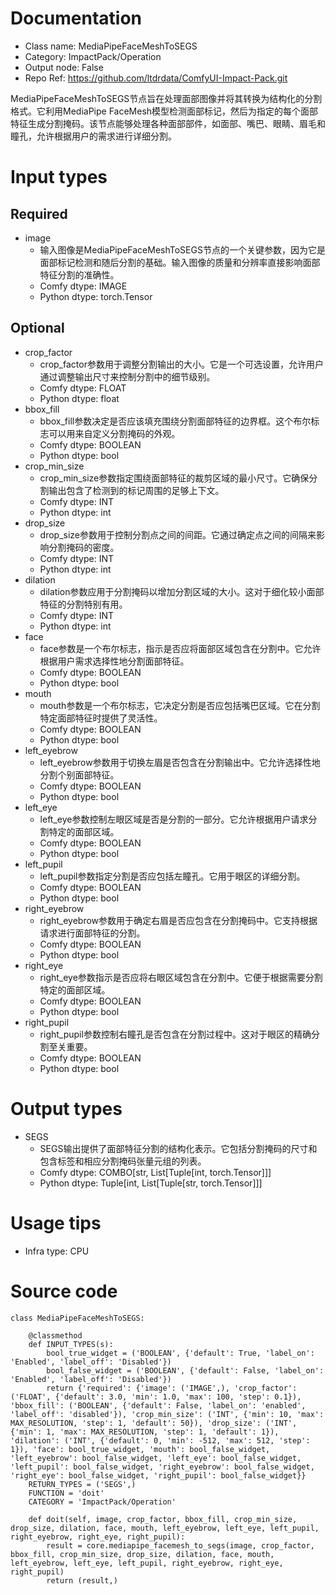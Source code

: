 # Documentation
- Class name: MediaPipeFaceMeshToSEGS
- Category: ImpactPack/Operation
- Output node: False
- Repo Ref: https://github.com/ltdrdata/ComfyUI-Impact-Pack.git

MediaPipeFaceMeshToSEGS节点旨在处理面部图像并将其转换为结构化的分割格式。它利用MediaPipe FaceMesh模型检测面部标记，然后为指定的每个面部特征生成分割掩码。该节点能够处理各种面部部件，如面部、嘴巴、眼睛、眉毛和瞳孔，允许根据用户的需求进行详细分割。

# Input types
## Required
- image
    - 输入图像是MediaPipeFaceMeshToSEGS节点的一个关键参数，因为它是面部标记检测和随后分割的基础。输入图像的质量和分辨率直接影响面部特征分割的准确性。
    - Comfy dtype: IMAGE
    - Python dtype: torch.Tensor
## Optional
- crop_factor
    - crop_factor参数用于调整分割输出的大小。它是一个可选设置，允许用户通过调整输出尺寸来控制分割中的细节级别。
    - Comfy dtype: FLOAT
    - Python dtype: float
- bbox_fill
    - bbox_fill参数决定是否应该填充围绕分割面部特征的边界框。这个布尔标志可以用来自定义分割掩码的外观。
    - Comfy dtype: BOOLEAN
    - Python dtype: bool
- crop_min_size
    - crop_min_size参数指定围绕面部特征的裁剪区域的最小尺寸。它确保分割输出包含了检测到的标记周围的足够上下文。
    - Comfy dtype: INT
    - Python dtype: int
- drop_size
    - drop_size参数用于控制分割点之间的间距。它通过确定点之间的间隔来影响分割掩码的密度。
    - Comfy dtype: INT
    - Python dtype: int
- dilation
    - dilation参数应用于分割掩码以增加分割区域的大小。这对于细化较小面部特征的分割特别有用。
    - Comfy dtype: INT
    - Python dtype: int
- face
    - face参数是一个布尔标志，指示是否应将面部区域包含在分割中。它允许根据用户需求选择性地分割面部特征。
    - Comfy dtype: BOOLEAN
    - Python dtype: bool
- mouth
    - mouth参数是一个布尔标志，它决定分割是否应包括嘴巴区域。它在分割特定面部特征时提供了灵活性。
    - Comfy dtype: BOOLEAN
    - Python dtype: bool
- left_eyebrow
    - left_eyebrow参数用于切换左眉是否包含在分割输出中。它允许选择性地分割个别面部特征。
    - Comfy dtype: BOOLEAN
    - Python dtype: bool
- left_eye
    - left_eye参数控制左眼区域是否是分割的一部分。它允许根据用户请求分割特定的面部区域。
    - Comfy dtype: BOOLEAN
    - Python dtype: bool
- left_pupil
    - left_pupil参数指定分割是否应包括左瞳孔。它用于眼区的详细分割。
    - Comfy dtype: BOOLEAN
    - Python dtype: bool
- right_eyebrow
    - right_eyebrow参数用于确定右眉是否应包含在分割掩码中。它支持根据请求进行面部特征的分割。
    - Comfy dtype: BOOLEAN
    - Python dtype: bool
- right_eye
    - right_eye参数指示是否应将右眼区域包含在分割中。它便于根据需要分割特定的面部区域。
    - Comfy dtype: BOOLEAN
    - Python dtype: bool
- right_pupil
    - right_pupil参数控制右瞳孔是否包含在分割过程中。这对于眼区的精确分割至关重要。
    - Comfy dtype: BOOLEAN
    - Python dtype: bool

# Output types
- SEGS
    - SEGS输出提供了面部特征分割的结构化表示。它包括分割掩码的尺寸和包含标签和相应分割掩码张量元组的列表。
    - Comfy dtype: COMBO[str, List[Tuple[int, torch.Tensor]]]
    - Python dtype: Tuple[int, List[Tuple[str, torch.Tensor]]]

# Usage tips
- Infra type: CPU

# Source code
```
class MediaPipeFaceMeshToSEGS:

    @classmethod
    def INPUT_TYPES(s):
        bool_true_widget = ('BOOLEAN', {'default': True, 'label_on': 'Enabled', 'label_off': 'Disabled'})
        bool_false_widget = ('BOOLEAN', {'default': False, 'label_on': 'Enabled', 'label_off': 'Disabled'})
        return {'required': {'image': ('IMAGE',), 'crop_factor': ('FLOAT', {'default': 3.0, 'min': 1.0, 'max': 100, 'step': 0.1}), 'bbox_fill': ('BOOLEAN', {'default': False, 'label_on': 'enabled', 'label_off': 'disabled'}), 'crop_min_size': ('INT', {'min': 10, 'max': MAX_RESOLUTION, 'step': 1, 'default': 50}), 'drop_size': ('INT', {'min': 1, 'max': MAX_RESOLUTION, 'step': 1, 'default': 1}), 'dilation': ('INT', {'default': 0, 'min': -512, 'max': 512, 'step': 1}), 'face': bool_true_widget, 'mouth': bool_false_widget, 'left_eyebrow': bool_false_widget, 'left_eye': bool_false_widget, 'left_pupil': bool_false_widget, 'right_eyebrow': bool_false_widget, 'right_eye': bool_false_widget, 'right_pupil': bool_false_widget}}
    RETURN_TYPES = ('SEGS',)
    FUNCTION = 'doit'
    CATEGORY = 'ImpactPack/Operation'

    def doit(self, image, crop_factor, bbox_fill, crop_min_size, drop_size, dilation, face, mouth, left_eyebrow, left_eye, left_pupil, right_eyebrow, right_eye, right_pupil):
        result = core.mediapipe_facemesh_to_segs(image, crop_factor, bbox_fill, crop_min_size, drop_size, dilation, face, mouth, left_eyebrow, left_eye, left_pupil, right_eyebrow, right_eye, right_pupil)
        return (result,)
```